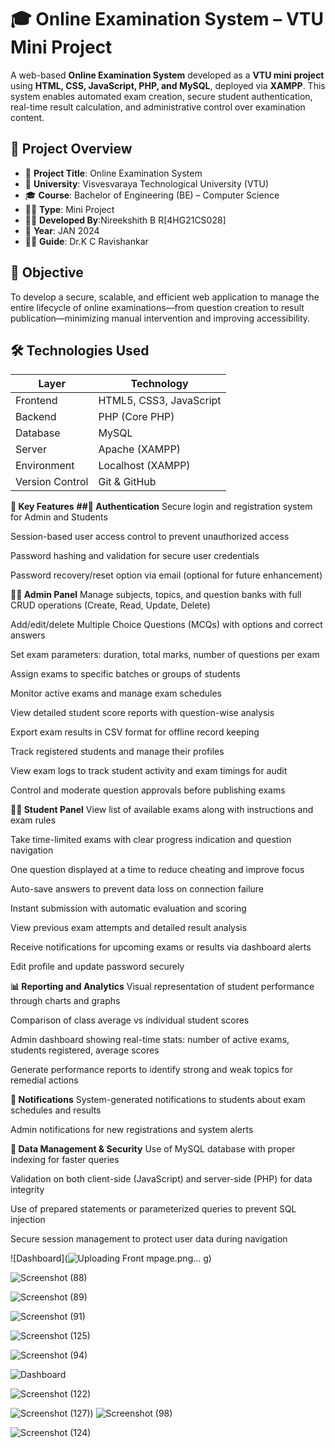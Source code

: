 # 🎓 Online Examination System – VTU Mini Project

A web-based **Online Examination System** developed as a **VTU mini project** using **HTML, CSS, JavaScript, PHP, and MySQL**, deployed via **XAMPP**. This system enables automated exam creation, secure student authentication, real-time result calculation, and administrative control over examination content.


## 📌 Project Overview

- 📁 **Project Title**: Online Examination System  
- 🏫 **University**: Visvesvaraya Technological University (VTU)  
- 🎓 **Course**: Bachelor of Engineering (BE) – Computer Science  
- 🧑‍💻 **Type**: Mini Project  
- 👨‍🎓 **Developed By**:Nireekshith B R[4HG21CS028] 
- 📅 **Year**: JAN 2024  
- 🧑‍🏫 **Guide**: Dr.K C Ravishankar



## 🚀 Objective

To develop a secure, scalable, and efficient web application to manage the entire lifecycle of online examinations—from question creation to result publication—minimizing manual intervention and improving accessibility.



## 🛠️ Technologies Used

| Layer        | Technology         |
|--------------|--------------------|
| Frontend     | HTML5, CSS3, JavaScript |
| Backend      | PHP (Core PHP)     |
| Database     | MySQL              |
| Server       | Apache (XAMPP)     |
| Environment  | Localhost (XAMPP)  |
| Version Control | Git & GitHub    |



**🎯 Key Features**
**##🔐 Authentication**
Secure login and registration system for Admin and Students

Session-based user access control to prevent unauthorized access

Password hashing and validation for secure user credentials

Password recovery/reset option via email (optional for future enhancement)

**🧑‍💼 Admin Panel**
Manage subjects, topics, and question banks with full CRUD operations (Create, Read, Update, Delete)

Add/edit/delete Multiple Choice Questions (MCQs) with options and correct answers

Set exam parameters: duration, total marks, number of questions per exam

Assign exams to specific batches or groups of students

Monitor active exams and manage exam schedules

View detailed student score reports with question-wise analysis

Export exam results in CSV format for offline record keeping

Track registered students and manage their profiles

View exam logs to track student activity and exam timings for audit

Control and moderate question approvals before publishing exams

**👨‍🎓 Student Panel**
View list of available exams along with instructions and exam rules

Take time-limited exams with clear progress indication and question navigation

One question displayed at a time to reduce cheating and improve focus

Auto-save answers to prevent data loss on connection failure

Instant submission with automatic evaluation and scoring

View previous exam attempts and detailed result analysis

Receive notifications for upcoming exams or results via dashboard alerts

Edit profile and update password securely

**📊 Reporting and Analytics**
Visual representation of student performance through charts and graphs

Comparison of class average vs individual student scores

Admin dashboard showing real-time stats: number of active exams, students registered, average scores

Generate performance reports to identify strong and weak topics for remedial actions

**🔔 Notifications**
System-generated notifications to students about exam schedules and results

Admin notifications for new registrations and system alerts

**💾 Data Management & Security**
Use of MySQL database with proper indexing for faster queries

Validation on both client-side (JavaScript) and server-side (PHP) for data integrity

Use of prepared statements or parameterized queries to prevent SQL injection

Secure session management to protect user data during navigation

![Dashboard](![Uploading Front mpage.png…]()
g)

![Screenshot (88)](https://github.com/user-attachments/assets/be65e66d-6071-4085-a8df-c865528dceca)

![Screenshot (89)](https://github.com/user-attachments/assets/7a529208-0fb5-414f-b2f8-671e5d794388)

![Screenshot (91)](https://github.com/user-attachments/assets/b485dee6-8300-41b8-8587-4ad4b6866e36)

![Screenshot (125)](https://github.com/user-attachments/assets/54304727-d881-46b4-a3af-a13e91ce38a3)

![Screenshot (94)](https://github.com/user-attachments/assets/9580df1b-9a84-4c82-bb3a-378f69ab28f6)

![Dashboard](![time](https://github.com/user-attachments/assets/dc5ad8ea-60f7-4e1e-909a-3b05bd83e909)
)

![Screenshot (122)](https://github.com/user-attachments/assets/fd0b5cea-87d4-484c-a5a9-eea03c089e70)

![Screenshot (127)](https://github.com/user-attachments/assets/560e90a1-68ea-4214-a132-a7e91a769d97))
![Screenshot (98)](https://github.com/user-attachments/assets/b085ae1d-cc27-484c-9363-99126b64aaa7)

![Screenshot (124)](https://github.com/user-attachments/assets/35a82b09-5992-4ab3-babf-36246e89d0e3)

